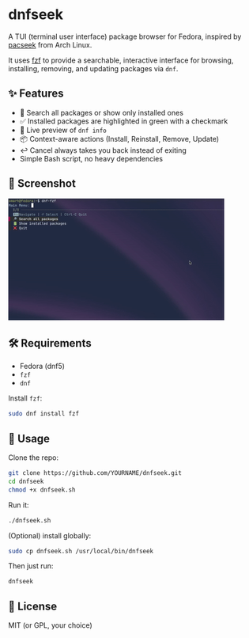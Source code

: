 # dnfseek

A TUI (terminal user interface) package browser for Fedora, inspired by [pacseek](https://github.com/moson-mo/pacseek) from Arch Linux.

It uses [fzf](https://github.com/junegunn/fzf) to provide a searchable, interactive interface for browsing, installing, removing, and updating packages via `dnf`.

## ✨ Features
- 🔎 Search all packages or show only installed ones
- ✅ Installed packages are highlighted in green with a checkmark
- 📜 Live preview of `dnf info`
- 📦 Context-aware actions (Install, Reinstall, Remove, Update)
- ↩️ Cancel always takes you back instead of exiting
- Simple Bash script, no heavy dependencies

## 📸 Screenshot

![Demo](demo.gif)


## 🛠️ Requirements
- Fedora (dnf5)
- `fzf`
- `dnf`

Install `fzf`:
```bash
sudo dnf install fzf
```

## 🚀 Usage

Clone the repo:

```bash
git clone https://github.com/YOURNAME/dnfseek.git
cd dnfseek
chmod +x dnfseek.sh
```

Run it:

```bash
./dnfseek.sh
```

(Optional) install globally:

```bash
sudo cp dnfseek.sh /usr/local/bin/dnfseek
```

Then just run:

```bash
dnfseek
```

## 📜 License

MIT (or GPL, your choice)

